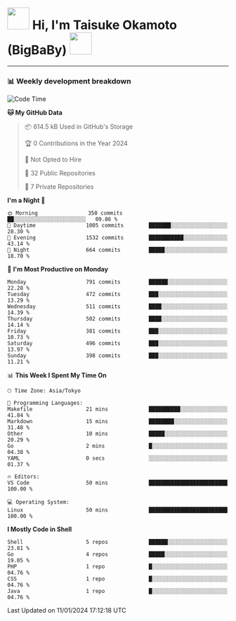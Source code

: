 <!-- Title -->
<h1>
    <img src="https://media.tenor.com/TlyRveJkgo4AAAAi/cloud-cloud-strife.gif" width="50"/> 
    Hi, I'm Taisuke Okamoto (BigBaBy) 
    <img src="https://media.tenor.com/TlyRveJkgo4AAAAi/cloud-cloud-strife.gif" width="50"/>
</h1>

---

<h3> 📊 Weekly development breakdown </h3>
<!-- waka-readme-stats -->

<!--START_SECTION:waka-->
![Code Time](http://img.shields.io/badge/Code%20Time-1%2C668%20hrs%2012%20mins-blue)

**🐱 My GitHub Data** 

> 📦 614.5 kB Used in GitHub's Storage 
 > 
> 🏆 0 Contributions in the Year 2024
 > 
> 🚫 Not Opted to Hire
 > 
> 📜 32 Public Repositories 
 > 
> 🔑 7 Private Repositories 
 > 
**I'm a Night 🦉** 

```text
🌞 Morning                350 commits         ██░░░░░░░░░░░░░░░░░░░░░░░   09.86 % 
🌆 Daytime                1005 commits        ███████░░░░░░░░░░░░░░░░░░   28.30 % 
🌃 Evening                1532 commits        ███████████░░░░░░░░░░░░░░   43.14 % 
🌙 Night                  664 commits         █████░░░░░░░░░░░░░░░░░░░░   18.70 % 
```
📅 **I'm Most Productive on Monday** 

```text
Monday                   791 commits         ██████░░░░░░░░░░░░░░░░░░░   22.28 % 
Tuesday                  472 commits         ███░░░░░░░░░░░░░░░░░░░░░░   13.29 % 
Wednesday                511 commits         ████░░░░░░░░░░░░░░░░░░░░░   14.39 % 
Thursday                 502 commits         ████░░░░░░░░░░░░░░░░░░░░░   14.14 % 
Friday                   381 commits         ███░░░░░░░░░░░░░░░░░░░░░░   10.73 % 
Saturday                 496 commits         ███░░░░░░░░░░░░░░░░░░░░░░   13.97 % 
Sunday                   398 commits         ███░░░░░░░░░░░░░░░░░░░░░░   11.21 % 
```


📊 **This Week I Spent My Time On** 

```text
🕑︎ Time Zone: Asia/Tokyo

💬 Programming Languages: 
Makefile                 21 mins             ██████████░░░░░░░░░░░░░░░   41.84 % 
Markdown                 15 mins             ████████░░░░░░░░░░░░░░░░░   31.48 % 
Other                    10 mins             █████░░░░░░░░░░░░░░░░░░░░   20.29 % 
Go                       2 mins              █░░░░░░░░░░░░░░░░░░░░░░░░   04.38 % 
YAML                     0 secs              ░░░░░░░░░░░░░░░░░░░░░░░░░   01.37 % 

🔥 Editors: 
VS Code                  50 mins             █████████████████████████   100.00 % 

💻 Operating System: 
Linux                    50 mins             █████████████████████████   100.00 % 
```

**I Mostly Code in Shell** 

```text
Shell                    5 repos             ██████░░░░░░░░░░░░░░░░░░░   23.81 % 
Go                       4 repos             █████░░░░░░░░░░░░░░░░░░░░   19.05 % 
PHP                      1 repo              █░░░░░░░░░░░░░░░░░░░░░░░░   04.76 % 
CSS                      1 repo              █░░░░░░░░░░░░░░░░░░░░░░░░   04.76 % 
Java                     1 repo              █░░░░░░░░░░░░░░░░░░░░░░░░   04.76 % 
```




 Last Updated on 11/01/2024 17:12:18 UTC
<!--END_SECTION:waka-->

